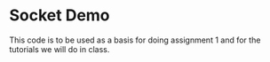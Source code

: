 # Socket Demo

This code is to be used as a basis for doing assignment 1 and for the tutorials we will do in class.
